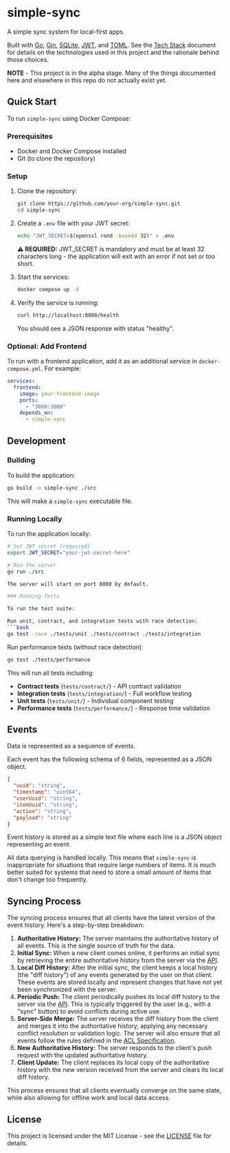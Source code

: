 # simple-sync
A simple sync system for local-first apps. 

Built with [Go](https://go.dev/), [Gin](https://github.com/gin-gonic/gin), [SQLite](https://www.sqlite.org/index.html), [JWT](https://jwt.io/), and [TOML](https://toml.io/en/). See the [Tech Stack](docs/tech-stack.md) document for details on the technologies used in this project and the rationale behind those choices.

**NOTE** - This project is in the alpha stage. Many of the things documented here and elsewhere in this repo do not actually exist yet.

## Quick Start

To run `simple-sync` using Docker Compose:

### Prerequisites
- Docker and Docker Compose installed
- Git (to clone the repository)

### Setup
1. Clone the repository:
   ```bash
   git clone https://github.com/your-org/simple-sync.git
   cd simple-sync
   ```

2. Create a `.env` file with your JWT secret:
   ```bash
   echo "JWT_SECRET=$(openssl rand -base64 32)" > .env
   ```
    **⚠️ REQUIRED:** JWT_SECRET is mandatory and must be at least 32 characters long - the application will exit with an error if not set or too short.

3. Start the services:
   ```bash
   docker compose up -d
   ```

4. Verify the service is running:
   ```bash
   curl http://localhost:8080/health
   ```
   You should see a JSON response with status "healthy".

### Optional: Add Frontend
To run with a frontend application, add it as an additional service in `docker-compose.yml`. For example:
```yaml
services:
  frontend:
    image: your-frontend-image
    ports:
      - "3000:3000"
    depends_on:
      - simple-sync
```

## Development

### Building

To build the application:

```bash
go build -o simple-sync ./src
```

This will make a `simple-sync` executable file.

### Running Locally

To run the application locally:

```bash
# Set JWT secret (required)
export JWT_SECRET="your-jwt-secret-here"

# Run the server
go run ./src

The server will start on port 8080 by default.

### Running Tests

To run the test suite:

Run unit, contract, and integration tests with race detection:
```bash
go test -race ./tests/unit ./tests/contract ./tests/integration
```

Run performance tests (without race detection):
```bash
go test ./tests/performance
```

This will run all tests including:
- **Contract tests** (`tests/contract/`) - API contract validation
- **Integration tests** (`tests/integration/`) - Full workflow testing
- **Unit tests** (`tests/unit/`) - Individual component testing
- **Performance tests** (`tests/performance/`) - Response time validation

## Events

Data is represented as a sequence of events.

Each event has the following schema of 6 fields, represented as a JSON object.

```json
{
  "uuid": "string",
  "timestamp": "uint64",
  "userUuid": "string",
  "itemUuid": "string",
  "action": "string",
  "payload": "string"
}
```

Event history is stored as a simple text file where each line is a JSON object representing an event.

All data querying is handled locally. This means that `simple-sync` is inappropriate for situations that require large numbers of items. It is much better suited for systems that need to store a small amount of items that don't change too frequently.

## Syncing Process

The syncing process ensures that all clients have the latest version of the event history. Here's a step-by-step breakdown:

1.  **Authoritative History:** The server maintains the authoritative history of all events. This is the single source of truth for the data.
2.  **Initial Sync:** When a new client comes online, it performs an initial sync by retrieving the entire authoritative history from the server via the [API](docs/api.md).
3.  **Local Diff History:** After the initial sync, the client keeps a local history (the "diff history") of any events generated by the user on that client. These events are stored locally and represent changes that have not yet been synchronized with the server.
4.  **Periodic Push:** The client periodically pushes its local diff history to the server via the [API](docs/api.md). This is typically triggered by the user (e.g., with a "sync" button) to avoid conflicts during active use.
5.  **Server-Side Merge:** The server receives the diff history from the client and merges it into the authoritative history, applying any necessary conflict resolution or validation logic. The server will also ensure that all events follow the rules defined in the [ACL Specification](docs/acl.md).
6.  **New Authoritative History:** The server responds to the client's push request with the updated authoritative history.
7.  **Client Update:** The client replaces its local copy of the authoritative history with the new version received from the server and clears its local diff history.

This process ensures that all clients eventually converge on the same state, while also allowing for offline work and local data access.

## License

This project is licensed under the MIT License - see the [LICENSE](LICENSE) file for details.

